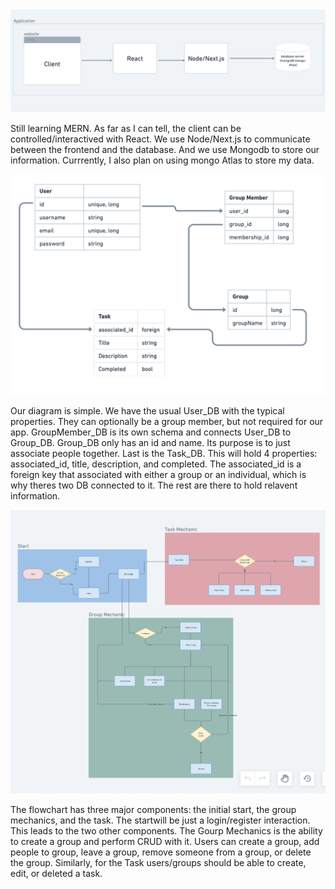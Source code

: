 <img width="1000px" src="./images/HighLevelComponent.png" alt="HighLevelComponent" />

Still learning MERN. As far as I can tell, the client can be controlled/interactived with React. We use Node/Next.js to communicate between the frontend and the database. And we use Mongodb to store our information. Currrently, I also plan on using mongo Atlas to store my data. 

<img width="1000px" src="./images/ER-Diagram.png" alt="ER-Diagram" />

Our diagram is simple. We have the usual User_DB with the typical properties. They can optionally be a group member, but not required for our app. GroupMember_DB is its own schema and connects User_DB to Group_DB. Group_DB only has an id and name. Its purpose is to just associate people together. Last is the Task_DB. This will hold 4 properties: associated_id, title, description, and completed. The associated_id is a foreign key that associated with either a group or an individual, which is why theres two DB connected to it. The rest are there to hold relavent information.

<img width="1000px" src="./images/Flowchart.png" alt="Flowchart" />

The flowchart has three major components: the initial start, the group mechanics, and the task. The startwill be just a login/register interaction. This leads to the two other components. The Gourp Mechanics is the ability to create a group and perform CRUD with it. Users can create a group, add people to group, leave a group, remove someone from a group, or delete the group. Similarly, for the Task users/groups should be able to create, edit, or deleted a task. 
